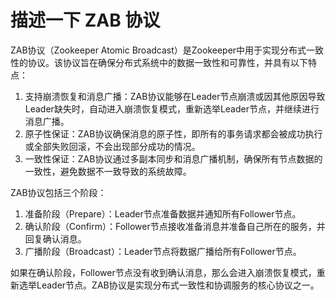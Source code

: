 # 描述一下 ZAB 协议

ZAB协议（Zookeeper Atomic Broadcast）是Zookeeper中用于实现分布式一致性的协议。该协议旨在确保分布式系统中的数据一致性和可靠性，并具有以下特点：

1. 支持崩溃恢复和消息广播：ZAB协议能够在Leader节点崩溃或因其他原因导致Leader缺失时，自动进入崩溃恢复模式，重新选举Leader节点，并继续进行消息广播。
2. 原子性保证：ZAB协议确保消息的原子性，即所有的事务请求都会被成功执行或全部失败回滚，不会出现部分成功的情况。
3. 一致性保证：ZAB协议通过多副本同步和消息广播机制，确保所有节点数据的一致性，避免数据不一致导致的系统故障。

ZAB协议包括三个阶段：

1. 准备阶段（Prepare）：Leader节点准备数据并通知所有Follower节点。
2. 确认阶段（Confirm）：Follower节点接收准备消息并准备自己所在的服务，并回复确认消息。
3. 广播阶段（Broadcast）：Leader节点将数据广播给所有Follower节点。

如果在确认阶段，Follower节点没有收到确认消息，那么会进入崩溃恢复模式，重新选举Leader节点。ZAB协议是实现分布式一致性和协调服务的核心协议之一。


